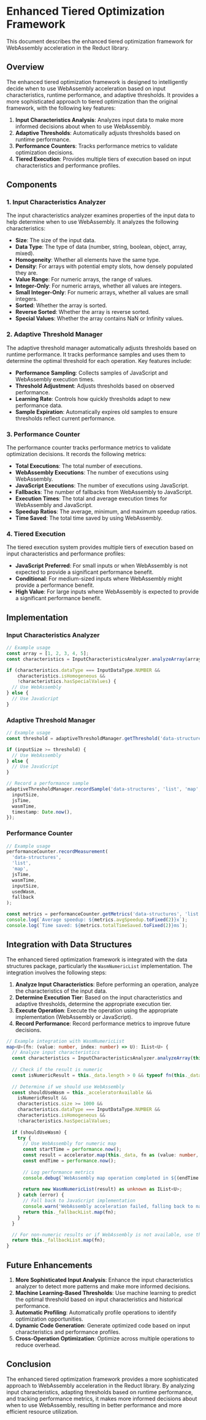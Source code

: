 # Enhanced Tiered Optimization Framework

This document describes the enhanced tiered optimization framework for WebAssembly acceleration in the Reduct library.

## Overview

The enhanced tiered optimization framework is designed to intelligently decide when to use WebAssembly acceleration based on input characteristics, runtime performance, and adaptive thresholds. It provides a more sophisticated approach to tiered optimization than the original framework, with the following key features:

1. **Input Characteristics Analysis**: Analyzes input data to make more informed decisions about when to use WebAssembly.
2. **Adaptive Thresholds**: Automatically adjusts thresholds based on runtime performance.
3. **Performance Counters**: Tracks performance metrics to validate optimization decisions.
4. **Tiered Execution**: Provides multiple tiers of execution based on input characteristics and performance profiles.

## Components

### 1. Input Characteristics Analyzer

The input characteristics analyzer examines properties of the input data to help determine when to use WebAssembly. It analyzes the following characteristics:

- **Size**: The size of the input data.
- **Data Type**: The type of data (number, string, boolean, object, array, mixed).
- **Homogeneity**: Whether all elements have the same type.
- **Density**: For arrays with potential empty slots, how densely populated they are.
- **Value Range**: For numeric arrays, the range of values.
- **Integer-Only**: For numeric arrays, whether all values are integers.
- **Small Integer-Only**: For numeric arrays, whether all values are small integers.
- **Sorted**: Whether the array is sorted.
- **Reverse Sorted**: Whether the array is reverse sorted.
- **Special Values**: Whether the array contains NaN or Infinity values.

### 2. Adaptive Threshold Manager

The adaptive threshold manager automatically adjusts thresholds based on runtime performance. It tracks performance samples and uses them to determine the optimal threshold for each operation. Key features include:

- **Performance Sampling**: Collects samples of JavaScript and WebAssembly execution times.
- **Threshold Adjustment**: Adjusts thresholds based on observed performance.
- **Learning Rate**: Controls how quickly thresholds adapt to new performance data.
- **Sample Expiration**: Automatically expires old samples to ensure thresholds reflect current performance.

### 3. Performance Counter

The performance counter tracks performance metrics to validate optimization decisions. It records the following metrics:

- **Total Executions**: The total number of executions.
- **WebAssembly Executions**: The number of executions using WebAssembly.
- **JavaScript Executions**: The number of executions using JavaScript.
- **Fallbacks**: The number of fallbacks from WebAssembly to JavaScript.
- **Execution Times**: The total and average execution times for WebAssembly and JavaScript.
- **Speedup Ratios**: The average, minimum, and maximum speedup ratios.
- **Time Saved**: The total time saved by using WebAssembly.

### 4. Tiered Execution

The tiered execution system provides multiple tiers of execution based on input characteristics and performance profiles:

- **JavaScript Preferred**: For small inputs or when WebAssembly is not expected to provide a significant performance benefit.
- **Conditional**: For medium-sized inputs where WebAssembly might provide a performance benefit.
- **High Value**: For large inputs where WebAssembly is expected to provide a significant performance benefit.

## Implementation

### Input Characteristics Analyzer

```typescript
// Example usage
const array = [1, 2, 3, 4, 5];
const characteristics = InputCharacteristicsAnalyzer.analyzeArray(array);

if (characteristics.dataType === InputDataType.NUMBER && 
    characteristics.isHomogeneous && 
    !characteristics.hasSpecialValues) {
  // Use WebAssembly
} else {
  // Use JavaScript
}
```

### Adaptive Threshold Manager

```typescript
// Example usage
const threshold = adaptiveThresholdManager.getThreshold('data-structures', 'list', 'map');

if (inputSize >= threshold) {
  // Use WebAssembly
} else {
  // Use JavaScript
}

// Record a performance sample
adaptiveThresholdManager.recordSample('data-structures', 'list', 'map', {
  inputSize,
  jsTime,
  wasmTime,
  timestamp: Date.now(),
});
```

### Performance Counter

```typescript
// Example usage
performanceCounter.recordMeasurement(
  'data-structures',
  'list',
  'map',
  jsTime,
  wasmTime,
  inputSize,
  usedWasm,
  fallback
);

const metrics = performanceCounter.getMetrics('data-structures', 'list', 'map');
console.log(`Average speedup: ${metrics.avgSpeedup.toFixed(2)}x`);
console.log(`Time saved: ${metrics.totalTimeSaved.toFixed(2)}ms`);
```

## Integration with Data Structures

The enhanced tiered optimization framework is integrated with the data structures package, particularly the `WasmNumericList` implementation. The integration involves the following steps:

1. **Analyze Input Characteristics**: Before performing an operation, analyze the characteristics of the input data.
2. **Determine Execution Tier**: Based on the input characteristics and adaptive thresholds, determine the appropriate execution tier.
3. **Execute Operation**: Execute the operation using the appropriate implementation (WebAssembly or JavaScript).
4. **Record Performance**: Record performance metrics to improve future decisions.

```typescript
// Example integration with WasmNumericList
map<U>(fn: (value: number, index: number) => U): IList<U> {
  // Analyze input characteristics
  const characteristics = InputCharacteristicsAnalyzer.analyzeArray(this._data);
  
  // Check if the result is numeric
  const isNumericResult = this._data.length > 0 && typeof fn(this._data[0], 0) === 'number';
  
  // Determine if we should use WebAssembly
  const shouldUseWasm = this._acceleratorAvailable && 
    isNumericResult && 
    characteristics.size >= 1000 && 
    characteristics.dataType === InputDataType.NUMBER && 
    characteristics.isHomogeneous && 
    !characteristics.hasSpecialValues;
  
  if (shouldUseWasm) {
    try {
      // Use WebAssembly for numeric map
      const startTime = performance.now();
      const result = accelerator.map(this._data, fn as (value: number, index: number) => number);
      const endTime = performance.now();
      
      // Log performance metrics
      console.debug(`WebAssembly map operation completed in ${(endTime - startTime).toFixed(3)}ms for ${this._data.length} elements`);
      
      return new WasmNumericList(result) as unknown as IList<U>;
    } catch (error) {
      // Fall back to JavaScript implementation
      console.warn('WebAssembly acceleration failed, falling back to native implementation:', error);
      return this._fallbackList.map(fn);
    }
  }

  // For non-numeric results or if WebAssembly is not available, use the fallback
  return this._fallbackList.map(fn);
}
```

## Future Enhancements

1. **More Sophisticated Input Analysis**: Enhance the input characteristics analyzer to detect more patterns and make more informed decisions.
2. **Machine Learning-Based Thresholds**: Use machine learning to predict the optimal threshold based on input characteristics and historical performance.
3. **Automatic Profiling**: Automatically profile operations to identify optimization opportunities.
4. **Dynamic Code Generation**: Generate optimized code based on input characteristics and performance profiles.
5. **Cross-Operation Optimization**: Optimize across multiple operations to reduce overhead.

## Conclusion

The enhanced tiered optimization framework provides a more sophisticated approach to WebAssembly acceleration in the Reduct library. By analyzing input characteristics, adapting thresholds based on runtime performance, and tracking performance metrics, it makes more informed decisions about when to use WebAssembly, resulting in better performance and more efficient resource utilization.
